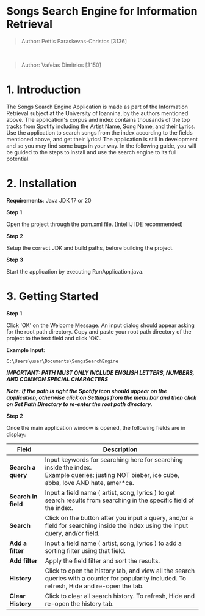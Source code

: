 # Songs Search Engine for Information Retrieval

> Author: Pettis Paraskevas-Christos [3136]
<br>

> Author: Vafeias Dimitrios [3150]

# 1. Introduction

The Songs Search Engine Application is made as part of the Information Retrieval subject at the University of Ioannina, by the authors mentioned above. The application's corpus and index contains thousands of the top tracks from Spotify including the Artist Name, Song Name, and their Lyrics. Use the application to search songs from the index according to the fields mentioned above, and get their lyrics! The application is still in development and so you may find some bugs in your way. In the following guide, you will be guided to the steps to install and use the search engine to its full potential.

# 2. Installation

**Requirements**: Java JDK 17 or 20

**Step 1**

Open the project through the pom.xml file. (IntelliJ IDE recommended)

**Step 2**

Setup the correct JDK and build paths, before building the project.

**Step 3**

Start the application by executing RunApplication.java.

# 3. Getting Started

**Step 1**

Click 'OK' on the Welcome Message. An input dialog should appear asking for the root path directory.
Copy and paste your root path directory of the project to the text field and click 'OK'.

**Example Input**:

`C:\Users\user\Documents\SongsSearchEngine`

***IMPORTANT: PATH MUST ONLY INCLUDE ENGLISH LETTERS, NUMBERS, AND COMMON SPECIAL CHARACTERS***

***Note: If the path is right the Spotify icon should appear on the application, otherwise click on Settings from the menu bar and then click on Set Path Directory to re-enter the root path directory.***

**Step 2**

Once the main application window is opened, the following fields are in display:

| **Field**           | **Description**                                                                                                                                   |
| ------------------- | ------------------------------------------------------------------------------------------------------------------------------------------------- |
| **Search a query**  | Input keywords for searching here for searching inside the index.<br>Example queries: justing NOT bieber, ice cube, abba, love AND hate, amer*ca. |
| **Search in field** | Input a field name ( artist, song, lyrics ) to get search results from searching in the specific field of the index.                              |
| **Search**          | Click on the button after you input a query, and/or a field for searching inside the index using the input query, and/or field.                   |
| **Add a filter**    | Input a field name ( artist, song, lyrics ) to add a sorting filter using that field.                                                             |
| **Add filter**      | Apply the field filter and sort the results.                                                                                                      |
| **History**         | Click to open the history tab, and view all the search queries with a counter for popularity included. To refresh, Hide and re-open the tab.      |
| **Clear History**   | Click to clear all search history. To refresh, Hide and re-open the history tab.                                                                  |
